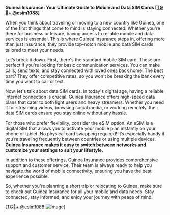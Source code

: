 **Guinea Insurance: Your Ultimate Guide to Mobile and Data SIM Cards [[TG💪+ @esim1088](https://t.me/s/esim1088)]**

When you think about traveling or moving to a new country like Guinea, one of the first things that come to mind is staying connected. Whether you're there for business or leisure, having access to reliable mobile and data services is essential. This is where Guinea Insurance steps in, offering more than just insurance; they provide top-notch mobile and data SIM cards tailored to meet your needs.

Let’s break it down. First, there's the standard mobile SIM card. These are perfect if you're looking for basic communication services. You can make calls, send texts, and stay connected with loved ones back home. The best part? They offer competitive rates, so you won't be breaking the bank every time you want to call or text.

Now, let's talk about data SIM cards. In today's digital age, having a reliable internet connection is crucial. Guinea Insurance offers high-speed data plans that cater to both light users and heavy streamers. Whether you need it for streaming videos, browsing social media, or working remotely, their data SIM cards ensure you stay online without any hassle.

For those who prefer flexibility, consider the eSIM option. An eSIM is a digital SIM that allows you to activate your mobile plan instantly on your phone or tablet. No physical card swapping required! It’s especially handy if you’re traveling frequently between countries or using multiple devices. **Guinea Insurance makes it easy to switch between networks and customize your settings to suit your lifestyle.**

In addition to these offerings, Guinea Insurance provides comprehensive support and customer service. Their team is always ready to help you navigate the world of mobile connectivity, ensuring you have the best experience possible.

So, whether you're planning a short trip or relocating to Guinea, make sure to check out Guinea Insurance for all your mobile and data needs. Stay connected, stay informed, and enjoy your journey with peace of mind.

[[TG💪+ @esim1088](https://t.me/s/esim1088) ![Image](https://i.postimg.cc/Y0z9fWf4/image.png)]